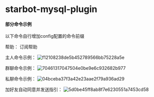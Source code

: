 # starbot-mysql-plugin

#### 部分命令示例

以下命令自行增加config配置的命令前缀

帮助： 订阅帮助

主人命令示例：
![f12108238de5b452789566bb75228a5e](https://github.com/user-attachments/assets/bae3b9ea-691a-44b3-868f-ba81bf926107)


群聊命令示例：
![70461317047504e0be9e6c932682b977](https://github.com/user-attachments/assets/3150111c-b363-40dc-9b03-5b69e99d56b3)


私聊命令示例：
![04bceba37f3a42e23aae2f79a936ad29](https://github.com/user-attachments/assets/05de8f13-beb3-48a5-a01c-d44b18da3ec7)


加好友自动同意并发送指引：
![5d0be45ff8ab8f7e6230551a7453cd58](https://github.com/user-attachments/assets/40a4eb6d-5d37-46e7-a7bb-385dbf4fae91)
